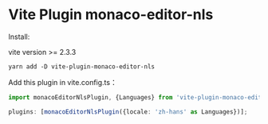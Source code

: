 # Vite Plugin monaco-editor-nls

Install:

vite version >= 2.3.3

```shell
yarn add -D vite-plugin-monaco-editor-nls
```

Add this plugin in vite.config.ts：

```typescript
import monacoEditorNlsPlugin, {Languages} from 'vite-plugin-monaco-editor-nls';

plugins: [monacoEditorNlsPlugin({locale: 'zh-hans' as Languages})];
```

